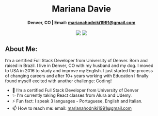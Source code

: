 <div align="center">
 
# **Mariana Davie** 

#### Denver, CO  | Email: marianahodniki1991@gmail.com
 
 <a href="https://mhdavie.github.io/react-portfolio-mhd/#/about" target="_blank" alt="Github Portfolio"><img src="https://img.shields.io/badge/-PORTFOLIO-181717?logo=GitHub"></a>
 <a href="https://linkedin.com/in/mariana-davie-33a873172" target="_blank" alt="LinkedIn"><img src="https://img.shields.io/badge/-LINKEDIN-0A66C2?logo=LinkedIn"></a>

 
 

</div>

## About Me:
  
  I’m a certified Full Stack Developer from University of Denver. Born and raised in Brazil. I live in Denver, CO with my husband and my dog. I moved to USA in 2016 to study and improve my English. I just started the process of changing careers and after 10+ years working with Education I finally found myself excited with another challenge: Coding! 

- 🔭 I’m a certified Full Stack Developer from University of Denver
- ✨ I'm currently taking React classes from Alura and Udemy.
- ⚡ Fun fact: I speak 3 languages - Portuguese, English and Italian. 
- 📫 How to reach me: email: marianahodniki1991@gmail.com 

